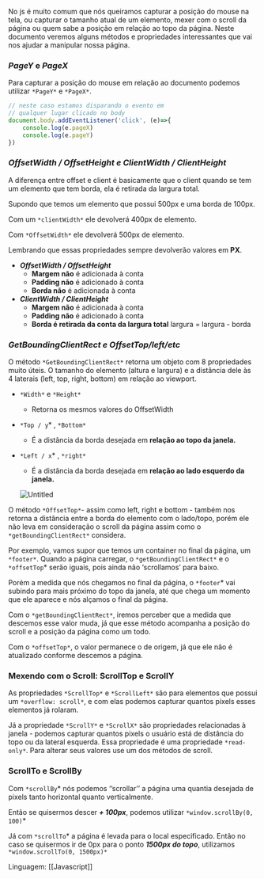 No js é muito comum que nós queiramos capturar a posição do mouse na tela, ou capturar o tamanho atual de um elemento, mexer com o scroll da página ou quem sabe a posição em relação ao topo da página. Neste documento veremos alguns métodos e propriedades interessantes que vai nos ajudar a manipular nossa página.

### _PageY_ e _PageX_

Para capturar a posição do mouse em relação ao documento podemos utilizar `*PageY*` e `*PageX*`.

```jsx
// neste caso estamos disparando o evento em 
// qualquer lugar clicado no body
document.body.addEventListener('click', (e)=>{
    console.log(e.pageX)
    console.log(e.pageY)
})
```

### _OffsetWidth / OffsetHeight e ClientWidth / ClientHeight_

A diferença entre offset e client é basicamente que o client quando se tem um elemento que tem borda, ela é retirada da largura total.

Supondo que temos um elemento que possui 500px e uma borda de 100px.

Com um `*clientWidth*` ele devolverá 400px de elemento.

Com `*OffsetWidth*` ele devolverá 500px de elemento.

Lembrando que essas propriedades sempre devolverão valores em **PX**.

- _**OffsetWidth / OffsetHeight**_
    - **Margem não** é adicionada à conta
    - **Padding não** é adicionado à conta
    - **Borda não** é adicionada à conta
- _**ClientWidth / ClientHeight**_
    - **Margem não** é adicionada à conta
    - **Padding não** é adicionado à conta
    - **Borda é retirada da conta da largura total** largura = largura - borda

### _GetBoundingClientRect e OffsetTop/left/etc_

O método `*GetBoundingClientRect*` retorna um objeto com 8 propriedades muito úteis. O tamanho do elemento (altura e largura) e a distância dele às 4 laterais (left, top, right, bottom) em relação ao viewport.

- `*Width*` e `*Height*`
    
    - Retorna os mesmos valores do OffsetWidth
- `*Top / y`* , `*Bottom*`
    
    - É a distância da borda desejada em **relação ao topo da janela.**
- `*Left / x`* , `*right*`
    
    - É a distância da borda desejada em **relação ao lado esquerdo da janela.**
    
    ![Untitled](https://s3-us-west-2.amazonaws.com/secure.notion-static.com/651f7003-14cd-4c7b-8ab6-899c1c0260cf/Untitled.png)
    

O método `*OffsetTop*`- assim como left, right e bottom - também nos retorna a distância entre a borda do elemento com o lado/topo, porém ele não leva em consideração o scroll da página assim como o `*getBoundingClientRect*` considera.

Por exemplo, vamos supor que temos um container no final da página, um `*footer*`. Quando a página carregar, o `*getBoundingClientRect*` e o `*offsetTop`* serão iguais, pois ainda não ‘scrollamos’ para baixo.

Porém a medida que nós chegamos no final da página, o `*footer`* vai subindo para mais próximo do topo da janela, até que chega um momento que ele aparece e nós alçamos o final da página.

Com o `*getBoundingClientRect*`, iremos perceber que a medida que descemos esse valor muda, já que esse método acompanha a posição do scroll e a posição da página como um todo.

Com o `*offsetTop*`, o valor permanece o de origem, já que ele não é atualizado conforme descemos a página.

### Mexendo com o Scroll: ScrollTop e ScrollY

As propriedades `*ScrollTop*` e `*ScrollLeft*` são para elementos que possui um `*overflow: scroll*`, e com elas podemos capturar quantos pixels esses elementos já rolaram.

Já a propriedade `*ScrollY*` e `*ScrollX*` são propriedades relacionadas à janela - podemos capturar quantos pixels o usuário está de distância do topo ou da lateral esquerda. Essa propriedade é uma propriedade `*read-only*`. Para alterar seus valores use um dos métodos de scroll.

### ScrollTo e ScrollBy

Com `*scrollBy`* nós podemos ‘’scrollar’’ a página uma quantia desejada de pixels tanto horizontal quanto verticalmente.

Então se quisermos descer _**+ 100px**_, podemos utilizar `*window.scrollBy(0, 100)`*

Já com `*scrollTo`* a página é levada para o local especificado. Então no caso se quisermos ir de 0px para o ponto _**1500px do topo**_, utilizamos `*window.scrollTo(0, 1500px)*`

Linguagem: [[Javascript]]